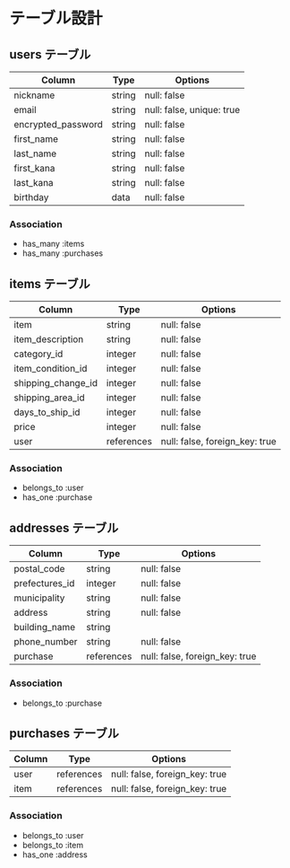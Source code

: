 # テーブル設計

## users テーブル

| Column             | Type    | Options                   |
| ------------------ | ------- | ------------------------- |
| nickname           | string  | null: false               |
| email              | string  | null: false, unique: true |
| encrypted_password | string  | null: false               |
| first_name         | string  | null: false               |
| last_name          | string  | null: false               |
| first_kana         | string  | null: false               |
| last_kana          | string  | null: false               |
| birthday           | data    | null: false               |

### Association

- has_many :items
- has_many :purchases

## items テーブル

| Column              | Type       | Options                        |
| ----------------    | ---------- | ------------------------------ |
| item                | string     | null: false                    |
| item_description    | string     | null: false                    |
| category_id         | integer    | null: false                    |
| item_condition_id   | integer    | null: false                    |
| shipping_change_id  | integer    | null: false                    | 
| shipping_area_id    | integer    | null: false                    |
| days_to_ship_id     | integer    | null: false                    |
| price               | integer    | null: false                    |
| user                | references | null: false, foreign_key: true |

### Association

- belongs_to :user
- has_one :purchase

## addresses テーブル

| Column           | Type          | Options                        |
| -------------    | ----------    | ------------------------------ |
| postal_code      | string        | null: false                    |
| prefectures_id   | integer       | null: false                    |
| municipality     | string        | null: false                    |
| address          | string        | null: false                    |
| building_name    | string        |                                |
| phone_number     | string        | null: false                    |
| purchase         | references    | null: false, foreign_key: true |

### Association

- belongs_to :purchase

## purchases テーブル

| Column          | Type        | Options                        |
| --------------  | ----------  | -----------                    |
| user            | references  | null: false, foreign_key: true |
| item            | references  | null: false, foreign_key: true |


### Association

- belongs_to :user
- belongs_to :item
- has_one :address